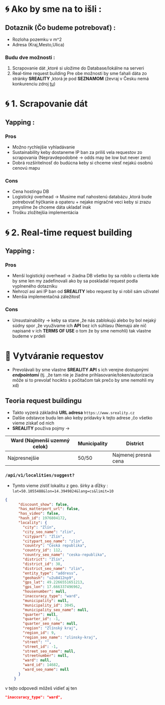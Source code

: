 # :cyclone: Ako by sme na to išli :

## Dotaznik (Čo budeme potrebovať) :
- Rozloha pozemku v m^2
- Adresa (Kraj,Mesto,Ulica)

### Budu dve možnosti :
1. Scrapovanie dát ,ktoré si uložime do Database/lokálne na serveri
2. Real-time request building
Pre obe možnosti by sme ťahali dáta zo stránky **SREALITY** ,ktorá je pod **SEZNAMOM** (ževraj v Česku nemá konkurenciu zdroj [tu](https://dspace.cvut.cz/bitstream/handle/10467/103384/F8-BP-2021-Malach-Ondrej-thesis.pdf?sequence=-1&isAllowed=y))

# :cyclone: 1. Scrapovanie dát

## Yapping :
### Pros
- Možno rychlejšie vyhladávanie
- Sustainability keby dostaneme IP ban za priliš vela requestov zo scrapovania (Nepravdepodobné -> odds may be low but never zero)
- Dobrá rozšíritelnosť do budúcna keby si chceme viesť nejakú osobnú cenovú mapu 
### Cons
- Cena hostingu DB
- Logistický overhead -> Musime mať nahostenú databázu ,ktorá bude potrebovať hýčkanie a opateru + nejake migračné veci keby si zrazu zmyslíme že chceme dáta ukladať inak
- Trošku zložitejšia implementácia

# :cyclone: 2. Real-time request building
## Yapping :
### Pros
- Menší logistický overhead -> žiadna DB všetko by sa robilo u clienta kde by sme len my zadefinovali ako by sa poskladal request podla vyplneného dotazníku
- Nehrozí asi ani IP ban od **SREALITY** lebo request by si robil sám uživatel
- Menšia implementačná záležitosť

### Cons
- Unsustainability -> keby sa stane ,že nás zablokujú alebo by bol nejaký súdny spor ,že využivame ich **API** bez ich súhlasu (Nemajú ale nič napisané v ich **TERMS OF USE** o tom že by sme nemohli) tak vlastne budeme v prdeli

# :mega: Vytváranie requestov

- Prevolávali by sme vlastne **SREALITY API** s ich verejne dostupnými ***endpointami*** (tj. ,že tam nie je žiadne prihlasovanie/token/autorizacia môže si to prevolať hocikto s počitačom tak prečo by sme nemohli my xd) 

## Teoria request buildingu
- Takto vyzerá základná **URL adresa** `https://www.sreality.cz`
- Dalšie odstavce budu len ako keby prídavky k tejto adrese ,čo všetko vieme získať od nich
- **SREALITY** použiva pojmy -> 

| Ward (Najmenši uzemný celok) | Municipality | District |
|----------|----------|----------|
| Najpresnejšie   |  50/50  | Najmenej presná cena   |


### `/api/v1/localities/suggest?`
- Tymto vieme zistiť lokalitu z geo. šírky a dĺžky : `lat=50.1055488&lon=14.3949824&lang=cs&limit=10` 

```json 
{
      "discount_show": false,
      "has_matterport_url": false,
      "has_video": false,
      "hash_id": 1976804172,
      "locality": {
        "city": "Zlín",
        "city_seo_name": "zlin",
        "citypart": "Zlín",
        "citypart_seo_name": "zlin",
        "country": "Česká republika",
        "country_id": 112,
        "country_seo_name": "ceska-republika",
        "district": "Zlín",
        "district_id": 38,
        "district_seo_name": "zlin",
        "entity_type": "address",
        "geohash": "u2u8412np9",
        "gps_lat": 49.2266551651213,
        "gps_lon": 17.666337496962,
        "housenumber": null,
        "inaccuracy_type": "ward",
        "municipality": null,
        "municipality_id": 3045,
        "municipality_seo_name": null,
        "quarter": null,
        "quarter_id": -1,
        "quarter_seo_name": null,
        "region": "Zlínský kraj",
        "region_id": 9,
        "region_seo_name": "zlinsky-kraj",
        "street": "",
        "street_id": -1,
        "street_seo_name": null,
        "streetnumber": null,
        "ward": null,
        "ward_id": 14682,
        "ward_seo_name": null
      }
    }
```
v tejto odpovedi môžeš vidieť aj ten 
```json
"inaccuracy_type": "ward",
```
